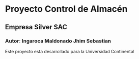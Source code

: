 # Proyecto Control de Almacén
## Empresa Silver SAC
### Autor: Ingaroca Maldonado Jhim Sebastian
Este proyecto esta desarrollado para la Universidad Continental
